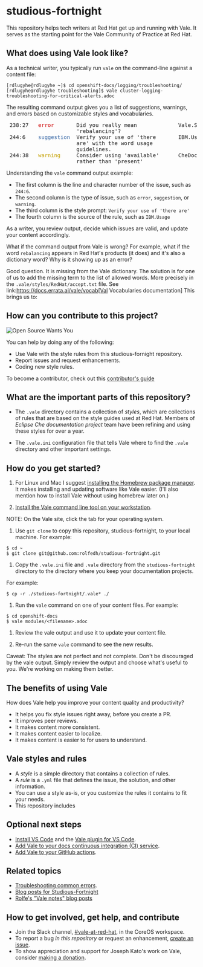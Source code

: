 # studious-fortnight

This repository helps tech writers at Red Hat get up and running with Vale. It serves as the starting point for the Vale Community of Practice at Red Hat.

## What does using Vale look like?

As a technical writer, you typically run `vale` on the command-line against a content file:

```
[rdlugyhe@rdlugyhe ~]$ cd openshift-docs/logging/troubleshooting/
[rdlugyhe@rdlugyhe troubleshooting]$ vale cluster-logging-troubleshooting-for-critical-alerts.adoc
```

The resulting command output gives you a list of suggestions, warnings, and errors based on customizable styles and vocabularies.

<pre> 238:27   <font color="#CC0000">error</font>       Did you really mean             Vale.Spelling       
                      &apos;rebalancing&apos;?                                      
 244:6    <font color="#3465A4">suggestion</font>  Verify your use of &apos;there       IBM.Usage           
                      are&apos; with the word usage                            
                      guidelines.                                         
 244:38   <font color="#C4A000">warning</font>     Consider using &apos;available&apos;      CheDocs.CommonTerms
                      rather than &apos;present&apos;</pre>


Understanding the `vale` command output example:

* The first column is the line and character number of the issue, such as `244:6`.
* The second column is the type of issue, such as `error`, `suggestion`, or `warning`.
* The third column is the style prompt: `Verify your use of 'there are'`
* The fourth column is the source of the rule, such as `IBM.Usage`

As a writer, you review output, decide which issues are valid, and update your content accordingly.

What if the command output from Vale is wrong? For example, what if the word `rebalancing` appears in Red Hat's products (it does) and it's also a dictionary word? Why is it showing up as an error?

Good question. It is missing from the Vale dictionary. The solution is for one of us to add the missing term to the list of allowed words. More precisely in the `.vale/styles/RedHat/accept.txt` file. See link:https://docs.errata.ai/vale/vocab[Val Vocabularies documentation]  This brings us to:

## How can you contribute to this project?

![Open Source Wants You](./images/open-source-wants-you-39-percent.jpg)

You can help by doing any of the following:
* Use Vale with the style rules from this studious-fornight repository.
* Report issues and request enhancements.
* Coding new style rules.

To become a contributor, check out this [contributor's guide](contributors-guide.md)

## What are the important parts of this repository?

* The `.vale` directory contains a collection of _styles_, which are collections of rules that are based on the style guides used at Red Hat. Members of _Eclipse Che documentation project_ team have been refining and using these styles for over a year.

* The `.vale.ini` configuration file that tells Vale where to find the `.vale` directory and other important settings.

## How do you get started?

1. For Linux and Mac I suggest [installing the Homebrew package manager](https://brew.sh/). It makes installing and updating software like Vale easier. (I'll also mention how to install Vale without using homebrew later on.)

1. [Install the Vale command line tool on your workstation](https://docs.errata.ai/vale/install).

  NOTE: On the Vale site, click the tab for your operating system.

1. Use `git clone` to copy this repository, studious-fortnight, to your local machine. For example:
```
$ cd ~
$ git clone git@github.com:rolfedh/studious-fortnight.git
```

1. Copy the `.vale.ini` file and `.vale` directory from the `studious-fortnight` directory to the directory where you keep your documentation projects.

  For example:
  ```
  $ cp -r ./studious-fortnight/.vale* ./
  ```

1. Run the `vale` command on one of your content files. For example:
```
$ cd openshift-docs
$ vale modules/<filename>.adoc
```

1. Review the vale output and use it to update your content file.

1. Re-run the same `vale` command to see the new results.

Caveat: The styles are not perfect and not complete. Don't be discouraged by the vale output. Simply review the output and choose what's useful to you. We're working on making them better.

<!-- ## Optional: Eliminating false positives

1. Run the `vale` command on multiple content files by using a wildcard character `*`. For example:
```bash
$ vale modules/cluster-logging-exported*.adoc
```

2. Review the output for `Vale.Spelling` errors for valid words, such as words that appear in the product.

5. Add those valid words to `~/.vale/styles/Vocab/Red-Hat/accept.txt`. -->

## The benefits of using Vale

How does Vale help you improve your content quality and productivity?

* It helps you fix style issues right away, before you create a PR.
* It improves peer reviews.
* It makes content more consistent.
* It makes content easier to localize.
* It makes content is easier to for users to understand.

## Vale styles and rules

* A _style_ is a simple directory that contains a collection of rules.
* A _rule_ is a `.yml` file that defines the issue, the solution, and other information.
* You can use a style as-is, or you customize the rules it contains to fit your needs.
* This repository includes
<!-- * A _vocabulary_ is a simple directory that contains a collection of rules about your organization's -->

## Optional next steps

* [Install VS Code](https://code.visualstudio.com/docs/?dv=linux64_rpm) and the [Vale plugin for VS Code](https://marketplace.visualstudio.com/items?itemName=errata-ai.vale-server).
* [Add Vale to your docs continuous integration (CI) service](https://docs.errata.ai/vale/install#using-vale-with-a-continuous-integration-ci-service).
* [Add Vale to your GitHub actions](https://github.com/errata-ai/vale-action).

## Related topics

* [Troubleshooting common errors](troubleshooting-common-errors.md).
* [Blog posts for Studious-Fortnight](vale-at-red-hat-blog.md)
* [Rolfe's "Vale notes" blog posts](https://rolfe.blog/category/vale/)

## How to get involved, get help, and contribute

* Join the Slack channel, [#vale-at-red-hat](https://coreos.slack.com/archives/C0218RXJK5E), in the CoreOS workspace.
* To report a bug _in this repository_ or request an enhancement, [create an issue](https://github.com/rolfedh/studious-fortnight/issues).
* To show appreciation and support for Joseph Kato's work on Vale, consider [making a donation](https://docs.errata.ai/vale/about#sponsors).
